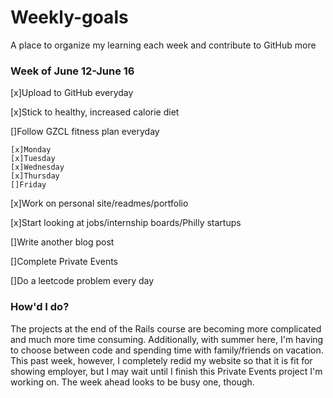 # Weekly-goals
A place to organize my learning each week and contribute to GitHub more

### Week of June 12-June 16

[x]Upload to GitHub everyday

[x]Stick to healthy, increased calorie diet

[]Follow GZCL fitness plan everyday

    [x]Monday
    [x]Tuesday
    [x]Wednesday
    [x]Thursday
    []Friday

[x]Work on personal site/readmes/portfolio

[x]Start looking at jobs/internship boards/Philly startups

[]Write another blog post

[]Complete Private Events

[]Do a leetcode problem every day

### How'd I do?
The projects at the end of the Rails course are becoming more complicated and much more time consuming. Additionally, with summer here, I'm having to choose between code and spending time with family/friends on vacation. This past week, however, I completely redid my website so that it is fit for showing employer, but I may wait until I finish this Private Events project I'm working on. The week ahead looks to be busy one, though.